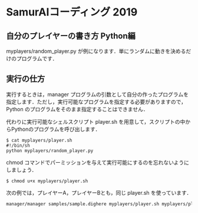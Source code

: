 # SamurAIコーディング 2019

## 自分のプレイヤーの書き方 Python編

myplayers/random_player.py が例になります．単にランダムに動きを決めるだけのプログラムです．

## 実行の仕方

実行するときは，manager プログラムの引数として自分の作ったプログラムを指定します．ただし，実行可能なプログラムを指定する必要がありますので，Python のプログラムをそのまま指定することはできません．

代わりに実行可能なシェルスクリプト player.sh を用意して，スクリプトの中からPythonのプログラムを呼び出します．

```
$ cat myplayers/player.sh
#!/bin/sh
python myplayers/random_player.py
```

chmod コマンドでパーミッションを与えて実行可能にするのを忘れないようにしましょう．

```
$ chmod u+x myplayers/player.sh
```

次の例では，プレイヤーA，プレイヤーBとも，同じ player.sh を使っています．

```sh
manager/manager samples/sample.dighere myplayers/player.sh myplayers/player.sh > log/random.dighere
```
